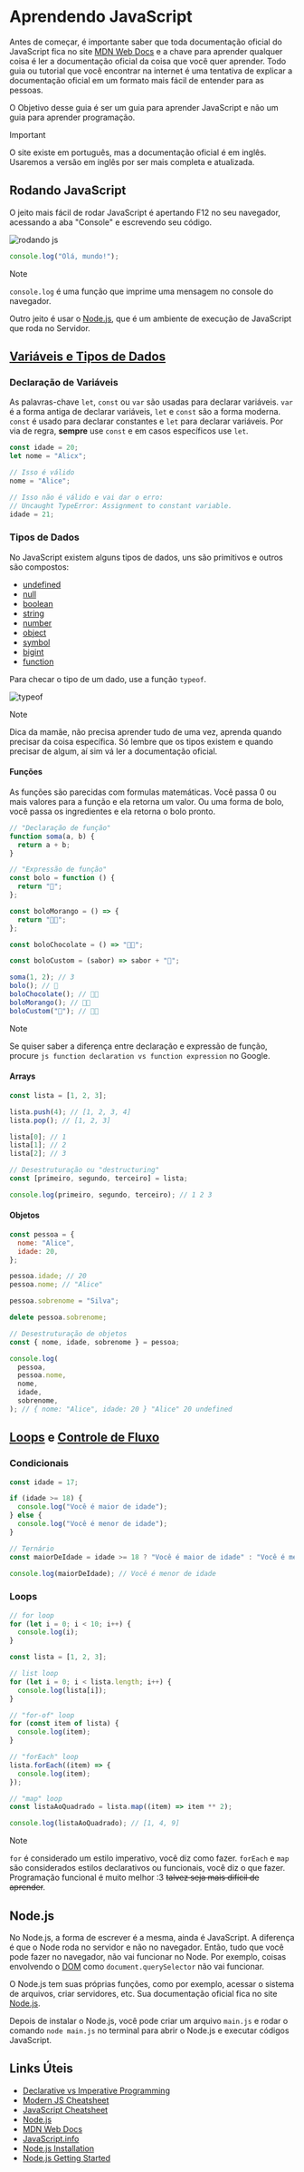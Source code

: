 # Aprendendo JavaScript

Antes de começar, é importante saber que toda documentação oficial do JavaScript fica no site [MDN Web Docs](https://developer.mozilla.org/pt-BR/docs/Web/JavaScript) e a chave para aprender qualquer coisa é ler a documentação oficial da coisa que você quer aprender. Todo guia ou tutorial que você encontrar na internet é uma tentativa de explicar a documentação oficial em um formato mais fácil de entender para as pessoas.

O Objetivo desse guia é ser um guia para aprender JavaScript e não um guia para aprender programação.

> [!IMPORTANT]
> O site existe em português, mas a documentação oficial é em inglês. Usaremos a versão em inglês por ser mais completa e atualizada.

## Rodando JavaScript

O jeito mais fácil de rodar JavaScript é apertando F12 no seu navegador, acessando a aba "Console" e escrevendo seu código.

![rodando js](assets/images/rodando-js.png)

```js
console.log("Olá, mundo!");
```

> [!NOTE]
> `console.log` é uma função que imprime uma mensagem no console do navegador.

Outro jeito é usar o [Node.js](#nodejs), que é um ambiente de execução de JavaScript que roda no Servidor.

## [Variáveis e Tipos de Dados](https://developer.mozilla.org/pt-BR/docs/Web/JavaScript/Data_structures)

### Declaração de Variáveis

As palavras-chave `let`, `const` ou `var` são usadas para declarar variáveis. `var` é a forma antiga de declarar variáveis, `let` e `const` são a forma moderna. `const` é usado para declarar constantes e `let` para declarar variáveis. Por via de regra, **sempre** use `const` e em casos específicos use `let`.

```js
const idade = 20;
let nome = "Alicx";

// Isso é válido
nome = "Alice";

// Isso não é válido e vai dar o erro:
// Uncaught TypeError: Assignment to constant variable.
idade = 21;
```

### Tipos de Dados

No JavaScript existem alguns tipos de dados, uns são primitivos e outros são compostos:

- [undefined](https://developer.mozilla.org/en-US/docs/Web/JavaScript/Data_structures#undefined_type)
- [null](https://developer.mozilla.org/en-US/docs/Web/JavaScript/Data_structures#null_type)
- [boolean](https://developer.mozilla.org/en-US/docs/Web/JavaScript/Data_structures#boolean_type)
- [string](https://developer.mozilla.org/en-US/docs/Web/JavaScript/Data_structures#string_type)
- [number](https://developer.mozilla.org/en-US/docs/Web/JavaScript/Data_structures#number_type)
- [object](https://developer.mozilla.org/en-US/docs/Web/JavaScript/Data_structures#object_type)
- [symbol](https://developer.mozilla.org/en-US/docs/Web/JavaScript/Data_structures#symbol_type)
- [bigint](https://developer.mozilla.org/en-US/docs/Web/JavaScript/Data_structures#bigint_type)
- [function](https://developer.mozilla.org/en-US/docs/Web/JavaScript/Guide/Functions)

Para checar o tipo de um dado, use a função `typeof`.

![typeof](assets/images/typeof.png)

> [!NOTE]
> Dica da mamãe, não precisa aprender tudo de uma vez, aprenda quando precisar da coisa específica. Só lembre que os tipos existem e quando precisar de algum, aí sim vá ler a documentação oficial.

#### Funções

As funções são parecidas com formulas matemáticas. Você passa 0 ou mais valores para a função e ela retorna um valor. Ou uma forma de bolo, você passa os ingredientes e ela retorna o bolo pronto.

```js
// "Declaração de função"
function soma(a, b) {
  return a + b;
}

// "Expressão de função"
const bolo = function () {
  return "🎂";
};

const boloMorango = () => {
  return "🍓🎂";
};

const boloChocolate = () => "🍫🎂";

const boloCustom = (sabor) => sabor + "🎂";

soma(1, 2); // 3
bolo(); // 🎂
boloChocolate(); // 🍫🎂
boloMorango(); // 🍓🎂
boloCustom("🍉"); // 🍉🎂
```

> [!NOTE]
> Se quiser saber a diferença entre declaração e expressão de função, procure `js function declaration vs function expression` no Google.

#### Arrays

```js
const lista = [1, 2, 3];

lista.push(4); // [1, 2, 3, 4]
lista.pop(); // [1, 2, 3]

lista[0]; // 1
lista[1]; // 2
lista[2]; // 3

// Desestruturação ou "destructuring"
const [primeiro, segundo, terceiro] = lista;

console.log(primeiro, segundo, terceiro); // 1 2 3
```

#### Objetos

```js
const pessoa = {
  nome: "Alice",
  idade: 20,
};

pessoa.idade; // 20
pessoa.nome; // "Alice"

pessoa.sobrenome = "Silva";

delete pessoa.sobrenome;

// Desestruturação de objetos
const { nome, idade, sobrenome } = pessoa;

console.log(
  pessoa,
  pessoa.nome,
  nome,
  idade,
  sobrenome,
); // { nome: "Alice", idade: 20 } "Alice" 20 undefined
```

## [Loops](https://developer.mozilla.org/en-US/docs/Web/JavaScript/Guide/Loops_and_iteration) e [Controle de Fluxo](https://developer.mozilla.org/en-US/docs/Web/JavaScript/Guide/Control_flow_and_error_handling)

### Condicionais

```js
const idade = 17;

if (idade >= 18) {
  console.log("Você é maior de idade");
} else {
  console.log("Você é menor de idade");
}

// Ternário
const maiorDeIdade = idade >= 18 ? "Você é maior de idade" : "Você é menor de idade";

console.log(maiorDeIdade); // Você é menor de idade
```

### Loops

```js
// for loop
for (let i = 0; i < 10; i++) {
  console.log(i);
}

const lista = [1, 2, 3];

// list loop
for (let i = 0; i < lista.length; i++) {
  console.log(lista[i]);
}

// "for-of" loop
for (const item of lista) {
  console.log(item);
}

// "forEach" loop
lista.forEach((item) => {
  console.log(item);
});

// "map" loop
const listaAoQuadrado = lista.map((item) => item ** 2);

console.log(listaAoQuadrado); // [1, 4, 9]
```

> [!NOTE]
> `for` é considerado um estilo imperativo, você diz como fazer.
> `forEach` e `map` são considerados estilos declarativos ou funcionais, você diz o que fazer.
> Programação funcional é muito melhor :3 ~~talvez seja mais difícil de aprender~~.

## Node.js

No Node.js, a forma de escrever é a mesma, ainda é JavaScript. A diferença é que o Node roda no servidor e não no navegador. Então, tudo que você pode fazer no navegador, não vai funcionar no Node. Por exemplo, coisas envolvendo o [DOM](https://developer.mozilla.org/en-US/docs/Web/API/Document_Object_Model) como `document.querySelector` não vai funcionar.

O Node.js tem suas próprias funções, como por exemplo, acessar o sistema de arquivos, criar servidores, etc. Sua documentação oficial fica no site [Node.js](https://nodejs.org/en/docs).

Depois de instalar o Node.js, você pode criar um arquivo `main.js` e rodar o comando `node main.js` no terminal para abrir o Node.js e executar códigos JavaScript.

## Links Úteis

- [Declarative vs Imperative Programming](https://dev.to/ruizb/declarative-vs-imperative-4a7l)
- [Modern JS Cheatsheet](https://github.com/mbeaudru/modern-js-cheatsheet)
- [JavaScript Cheatsheet](https://htmlcheatsheet.com/js)
- [Node.js](https://nodejs.org)
- [MDN Web Docs](https://developer.mozilla.org/en-US/docs/Web/JavaScript)
- [JavaScript.info](https://javascript.info)
- [Node.js Installation](https://nodejs.org/en/learn/getting-started/how-to-install-nodejs)
- [Node.js Getting Started](https://nodejs.org/docs/latest/api/synopsis.html)
